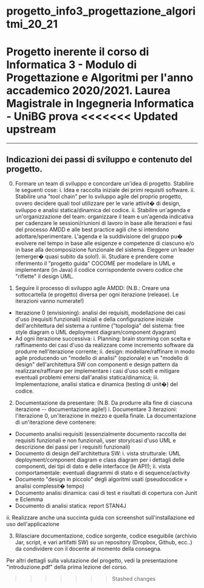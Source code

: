 # progetto_info3_progettazione_algoritmi_20_21
Progetto inerente il corso di Informatica 3 - Modulo di Progettazione e Algoritmi per l'anno accademico 2020/2021.
Laurea Magistrale in Ingegneria Informatica - UniBG
prova
<<<<<<< Updated upstream
=======

----------------------------------------------------------------------------------------------------------------------------------------
Indicazioni dei passi di sviluppo e contenuto del progetto.
----------------------------------------------------------------------------------------------------------------------------------------
0. Formare un team di sviluppo e concordare un'idea di progetto. 
Stabilire le seguenti cose:
i. Idea e raccolta iniziale dei primi requisiti software.
ii. Stabilire una "tool chain" per lo sviluppo agile del proprio progetto, ovvero decidere quali tool utilizzare per le varie attivit� di design, sviluppo e analisi statica/dinamica del codice. 
ii. Stabilire un'agenda e un'organizzazione del team: organizzare il team e un'agenda indicativa per cadenzare le sessioni/riunioni di lavoro in base alle iterazioni e fasi del processo AMDD e alle best practice agili che si intendono adottare/sperimentare. L'agenda e la suddivisione del gruppo pu� evolvere nel tempo in base alle esigenze e competenze di ciascuno e/o in base alla decomposizione funzionale del sistema. Eleggere un leader (emerger� quasi subito da solo!). 
iii. Studiare e prendere come riferimento il "progetto guida" COCOME per modellare in UML e implementare (in Java) il codice corrispondente ovvero codice che "riflette" il design UML.

1. Seguire il processo di sviluppo agile AMDD:
(N.B.: Creare una sottocartella (e progetto) diversa per ogni iterazione (release). Le iterazioni vanno numerate!)
- Iterazione 0 (envisioning): analisi dei requisiti, modellazione dei casi d'uso (requisiti funzionali) iniziali e della configurazione iniziale dell'architettura del sistema a runtime ("topologia" del sistema: free style diagram o UML deployment diagram/component dyagram)
- Ad ogni iterazione successiva: i. Planning: brain storming con scelta e raffinamento dei casi d'uso da realizzare come incremento software da produrre nell'iterazione corrente; ii. design: modellare/raffinare in modo agile producendo un "modello di analisi" (opzionale) e un "modello di design" dell'architettura SW con componenti e design pattern da realizzare/raffinare per implementare i casi d'uso scelti e mitigare eventuali problemi emersi dall'analisi statica/dinamica; iii. Implementazione, analisi statica e dinamica (testing di unit�) del codice.
 
2. Documentazione da presentare: 
(N.B. Da produrre alla fine di ciascuna iterazione -- documentazione agile!)
i. Documentare 3 iterazioni: l'iterazione 0, un'iterazione in mezzo e quella finale. 
La documentazione di un'iterazione deve contenere:
- Documento analisi requisiti (essenzialmente documento raccolta dei requisiti funzionali e non funzionali, user story/casi d'uso UML e descrizione dei passi per i requisiti funzionali)
- Documento di design dell'architettura SW: i. vista strutturale: UML deployment/component diagram e class diagram per i dettagli delle componenti, dei tipi di dato e delle interfacce (le API!); ii. vista comportamentale: eventuali diagrammi di stato e di sequence/activity 
- Documento "design in piccolo" degli algoritmi usati (pseudocodice + analisi complessit� tempo)
- Documento analisi dinamica: casi di test e risultati di copertura con Junit e Eclemma
- Documento di analisi statica: report STAN4J 

ii. Realizzare anche una succinta guida con screenshot sull'installazione ed uso dell'applicazione

3. Rilasciare documentazione, codice sorgente, codice eseguibile (archivio Jar, script, e vari artifatti SW) su un repository (Dropbox, Github, ecc..) da condividere con il docente al momento della consegna.

Per altri dettagli sulla valutazione del progetto, vedi la presentazione "introduzione.pdf" della prima lezione del corso.  
>>>>>>> Stashed changes
